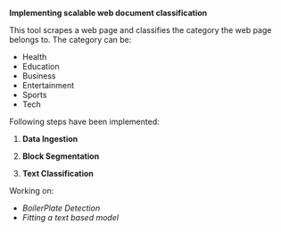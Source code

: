 **Implementing scalable web document classification**

This tool scrapes a web page and classifies the category the web page belongs to. The category can be:
 + Health
 + Education
 + Business
 + Entertainment
 + Sports
 + Tech

Following steps have been implemented:

 1. **Data Ingestion**
    

 2. **Block Segmentation**
    

 3. **Text Classification**

Working on:
 
 - *BoilerPlate Detection*
 - *Fitting a text based model*
    
